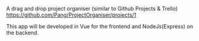 A drag and drop project organiser (similar to Github Projects & Trello) https://github.com/Pang/ProjectOrganiser/projects/1

This app will be developed in Vue for the frontend and NodeJs(Express) on the backend.
